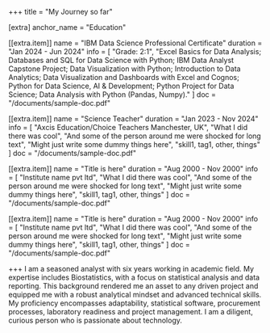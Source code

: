 +++
title = "My Journey so far"

[extra]
anchor_name = "Education"

[[extra.item]]
name = "IBM Data Science Professional Certificate"
duration = "Jan 2024 - Jun 2024"
info = [
    "Grade: 2:1",
    "Excel Basics for Data Analysis; Databases and SQL for Data Science with Python; IBM Data Analyst Capstone Project; Data Visualization with Python; Introduction to Data Analytics; Data Visualization and Dashboards with Excel and Cognos; Python for Data Science, AI & Development; Python Project for Data Science; Data Analysis with Python (Pandas, Numpy)."
    ]
doc = "/documents/sample-doc.pdf"

[[extra.item]]
name = "Science Teacher"
duration = "Jan 2023 - Nov 2024"
info = [
    "Axcis Education/Choice Teachers Manchester, UK",
    "What I did there was cool",
    "And some of the person around me were shocked for long text",
    "Might just write some dummy things here",
    "skill1, tag1, other, things"
    ]
doc = "/documents/sample-doc.pdf"

[[extra.item]]
name = "Title is here"
duration = "Aug 2000 - Nov 2000"
info = [
    "Institute name pvt ltd",
    "What I did there was cool",
    "And some of the person around me were shocked for long text",
    "Might just write some dummy things here",
    "skill1, tag1, other, things"
    ]
doc = "/documents/sample-doc.pdf"


[[extra.item]]
name = "Title is here"
duration = "Aug 2000 - Nov 2000"
info = [
    "Institute name pvt ltd",
    "What I did there was cool",
    "And some of the person around me were shocked for long text",
    "Might just write some dummy things here",
    "skill1, tag1, other, things"
    ]
doc = "/documents/sample-doc.pdf"


+++
I am a seasoned analyst with six years working in academic field. My expertise includes Biostatistics, with a focus on statistical analysis and data reporting. This background rendered me an asset to any driven project and equipped me with a robust analytical mindset and advanced technical skills. My proficiency encompasses adaptability, statistical software, procurement processes, laboratory readiness and project management. I am a diligent, curious person who is passionate about technology.
